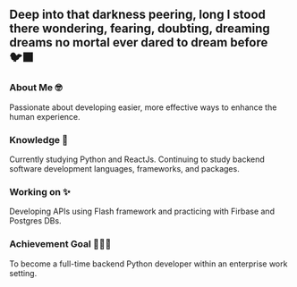 <!--
**CourtneyMarsh/CourtneyMarsh** is a ✨ _special_ ✨ repository because its `README.md` (this file) appears on your GitHub profile.

Here are some ideas to get you started:

- 🔭 I’m currently working on ...
- 🌱 I’m currently learning ...
- 👯 I’m looking to collaborate on ...
- 🤔 I’m looking for help with ...
- 💬 Ask me about ...
- 📫 How to reach me: ...
- 😄 Pronouns: ...
- ⚡ Fun fact: ...
-->
## Deep into that darkness peering, long I stood there wondering, fearing, doubting, dreaming dreams no mortal ever dared to dream before 🐦‍⬛

### About Me 🤓

Passionate about developing easier, more effective ways to enhance the human experience.

### Knowledge 🧠

Currently studying Python and ReactJs.  Continuing to study backend software development languages, frameworks, and packages.

### Working on ✨

Developing APIs using Flash framework and practicing with Firbase and Postgres DBs.

### Achievement Goal 👩🏻‍💻

To become a full-time backend Python developer within an enterprise work setting.


